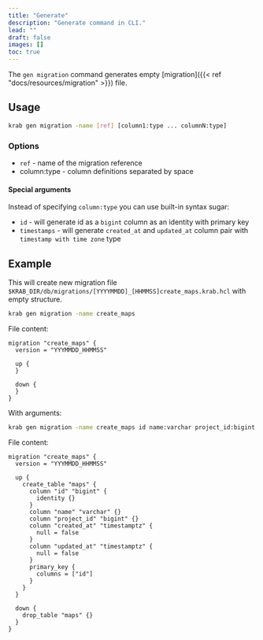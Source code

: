```yaml
---
title: "Generate"
description: "Generate command in CLI."
lead: ""
draft: false
images: []
toc: true
---
```


The `gen migration` command generates empty [migration]({{< ref "docs/resources/migration" >}}) file.

## Usage

```bash
krab gen migration -name [ref] [column1:type ... columnN:type]
```

### Options

- `ref` - name of the migration reference
- column:type - column definitions separated by space

#### Special arguments

Instead of specifying `column:type` you can use built-in syntax sugar:
- `id` - will generate id as a `bigint` column as an identity with primary key
- `timestamps` - will generate `created_at` and `updated_at` column pair with `timestamp with time zone` type

## Example

This will create new migration file `$KRAB_DIR/db/migrations/[YYYYMMDD]_[HHMMSS]create_maps.krab.hcl` with empty structure.

```bash
krab gen migration -name create_maps
```

File content:

```hcl
migration "create_maps" {
  version = "YYYMMDD_HHMMSS"

  up {
  }

  down {
  }
}
```

With arguments:

```bash
krab gen migration -name create_maps id name:varchar project_id:bigint timestamps
```

File content:

```hcl
migration "create_maps" {
  version = "YYYMMDD_HHMMSS"

  up {
    create_table "maps" {
      column "id" "bigint" {
        identity {}
      }
      column "name" "varchar" {}
      column "project_id" "bigint" {}
      column "created_at" "timestamptz" {
        null = false
      }
      column "updated_at" "timestamptz" {
        null = false
      }
      primary_key {
        columns = ["id"]
      }
    }
  }

  down {
    drop_table "maps" {}
  }
}
```
